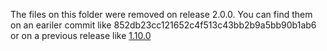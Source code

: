The files on this folder were removed on release 2.0.0.
You can find them on an eariler commit like 852db23cc121652c4f513c43bb2b9a5bb90b1ab6 or
on a previous release like [1.10.0](https://github.com/eProsima/Fast-RTPS/tree/1.10.x/utils/pcTests)